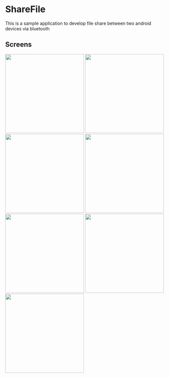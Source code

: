 # ShareFile
This is a sample application to develop file share between two android devices via bluetooth

## Screens
<p float="left">
<img src="https://user-images.githubusercontent.com/8142623/61849469-0b25ca00-aecf-11e9-86dc-e19ea49289b1.png" width="250">
<img src="https://user-images.githubusercontent.com/8142623/61849471-0bbe6080-aecf-11e9-8b67-cf1ff949f6a2.png" width="250">
<img src="https://user-images.githubusercontent.com/8142623/61849472-0bbe6080-aecf-11e9-9891-5a477cd00d52.png" width="250">
<img src="https://user-images.githubusercontent.com/8142623/61849473-0bbe6080-aecf-11e9-9d07-ceee9a4ed8aa.png" width="250">
<img src="https://user-images.githubusercontent.com/8142623/61849475-0c56f700-aecf-11e9-834d-7a2223192858.png" width="250">
<img src="https://user-images.githubusercontent.com/8142623/61849476-0c56f700-aecf-11e9-99e2-522283cbee9f.png" width="250">
<img src="https://user-images.githubusercontent.com/8142623/61849478-0cef8d80-aecf-11e9-9375-2160489c19fb.png" width="250">
</p>
